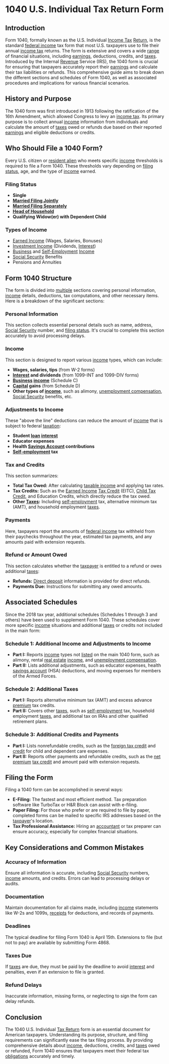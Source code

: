 # 1040 U.S. Individual Tax Return Form

## Introduction

Form 1040, formally known as the U.S. Individual [Income Tax](../i/income_tax.md) [Return](../r/return.md), is the standard [federal income](../f/federal_income.md) tax form that most U.S. taxpayers use to file their annual [income tax](../i/income_tax.md) returns. The form is extensive and covers a wide [range](../r/range.md) of financial situations, including [earnings](../e/earnings.md), deductions, credits, and [taxes](../t/taxes.md). Introduced by the Internal [Revenue](../r/revenue.md) Service (IRS), the 1040 form is crucial for ensuring that taxpayers accurately report their [earnings](../e/earnings.md) and calculate their tax liabilities or refunds. This comprehensive guide aims to break down the different sections and schedules of Form 1040, as well as associated procedures and implications for various financial scenarios.

## History and Purpose

The 1040 form was first introduced in 1913 following the ratification of the 16th Amendment, which allowed Congress to levy an [income tax](../i/income_tax.md). Its primary purpose is to collect annual [income](../i/income.md) information from individuals and calculate the amount of [taxes](../t/taxes.md) owed or refunds due based on their reported [earnings](../e/earnings.md) and eligible deductions or credits.

## Who Should File a 1040 Form?

Every U.S. citizen or [resident alien](../r/resident_alien.md) who meets specific [income](../i/income.md) thresholds is required to file a Form 1040. These thresholds vary depending on [filing status](../f/filing_status.md), age, and the type of [income](../i/income.md) earned.

### Filing Status

- **Single**
- **[Married Filing Jointly](../m/married_filing_jointly.md)**
- **[Married Filing Separately](../m/married_filing_separately.md)**
- **[Head of Household](../h/head_of_household.md)**
- **Qualifying Widow(er) with Dependent Child**

### Types of Income

- [Earned Income](../e/earned_income.md) (Wages, Salaries, Bonuses)
- [Investment Income](../i/investment_income.md) (Dividends, [Interest](../i/interest.md))
- [Business](../b/business.md) and [Self-Employment](../s/self-employment.md) [Income](../i/income.md)
- [Social Security](../s/social_security.md) Benefits
- Pensions and Annuities

## Form 1040 Structure

The form is divided into [multiple](../m/multiple.md) sections covering personal information, [income](../i/income.md) details, deductions, tax computations, and other necessary items. Here is a breakdown of the significant sections:

### Personal Information

This section collects essential personal details such as name, address, [Social Security](../s/social_security.md) number, and [filing status](../f/filing_status.md). It's crucial to complete this section accurately to avoid processing delays.

### Income

This section is designed to report various [income](../i/income.md) types, which can include:

- **Wages, salaries, tips** (from W-2 forms)
- **[Interest](../i/interest.md) and dividends** (from 1099-INT and 1099-DIV forms)
- **[Business](../b/business.md) [income](../i/income.md)** (Schedule C)
- **[Capital](../c/capital.md) gains** (from Schedule D)
- **Other types of [income](../i/income.md)**, such as alimony, [unemployment compensation](../u/unemployment_compensation.md), [Social Security](../s/social_security.md) benefits, etc.

### Adjustments to Income

These "above the line" deductions can reduce the amount of [income](../i/income.md) that is subject to federal [taxation](../t/taxation.md):

- **Student [loan](../l/loan.md) [interest](../i/interest.md)**
- **Educator expenses**
- **Health [Savings Account](../s/savings_account.md) contributions**
- **[Self-employment](../s/self-employment.md) tax**

### Tax and Credits

This section summarizes:

- **Total Tax Owed:** After calculating [taxable income](../t/taxable_income.md) and applying tax rates.
- **Tax Credits:** Such as the [Earned Income](../e/earned_income.md) [Tax Credit](../t/tax_credit.md) (EITC), [Child Tax Credit](../c/child_tax_credit.md), and Education Credits, which directly reduce the tax owed.
- **Other [Taxes](../t/taxes.md):** Including [self-employment](../s/self-employment.md) tax, alternative minimum tax (AMT), and household employment [taxes](../t/taxes.md).

### Payments

Here, taxpayers report the amounts of [federal income](../f/federal_income.md) tax withheld from their paychecks throughout the year, estimated tax payments, and any amounts paid with extension requests.

### Refund or Amount Owed

This section calculates whether the [taxpayer](../t/taxpayer.md) is entitled to a refund or owes additional [taxes](../t/taxes.md):

- **Refunds:** [Direct deposit](../d/direct_deposit.md) information is provided for direct refunds.
- **Payments Due:** Instructions for submitting any owed amounts.

## Associated Schedules

Since the 2018 tax year, additional schedules (Schedules 1 through 3 and others) have been used to supplement Form 1040. These schedules cover more specific [income](../i/income.md) situations and additional [taxes](../t/taxes.md) or credits not included in the main form:

### Schedule 1: Additional Income and Adjustments to Income
- **Part I:** Reports [income](../i/income.md) types not [listed](../l/listed.md) on the main 1040 form, such as alimony, rental [real estate](../r/real_estate.md) [income](../i/income.md), and [unemployment compensation](../u/unemployment_compensation.md).
- **Part II:** Lists additional adjustments, such as educator expenses, health [savings account](../s/savings_account.md) (HSA) deductions, and moving expenses for members of the Armed Forces.

### Schedule 2: Additional Taxes
- **Part I:** Reports alternative minimum tax (AMT) and excess advance [premium](../p/premium.md) tax credits.
- **Part II:** Covers other [taxes](../t/taxes.md), such as [self-employment](../s/self-employment.md) tax, household employment [taxes](../t/taxes.md), and additional tax on IRAs and other qualified retirement plans.

### Schedule 3: Additional Credits and Payments
- **Part I:** Lists nonrefundable credits, such as the [foreign tax credit](../f/foreign_tax_credit.md) and [credit](../c/credit.md) for child and dependent care expenses.
- **Part II:** Reports other payments and refundable credits, such as the [net premium](../n/net_premium.md) [tax credit](../t/tax_credit.md) and amount paid with extension requests.

## Filing the Form

Filing a 1040 form can be accomplished in several ways:

- **E-Filing:** The fastest and most efficient method. Tax preparation software like TurboTax or H&R Block can assist with e-filing.
- **Paper Filing:** For those who prefer or are required to file by paper, completed forms can be mailed to specific IRS addresses based on the [taxpayer](../t/taxpayer.md)'s location.
- **Tax Professional Assistance:** Hiring an [accountant](../a/accountant.md) or tax preparer can ensure accuracy, especially for complex financial situations.

## Key Considerations and Common Mistakes

### Accuracy of Information

Ensure all information is accurate, including [Social Security](../s/social_security.md) numbers, [income](../i/income.md) amounts, and credits. Errors can lead to processing delays or audits.

### Documentation

Maintain documentation for all claims made, including [income](../i/income.md) statements like W-2s and 1099s, [receipts](../r/receipt.md) for deductions, and records of payments.

### Deadlines

The typical deadline for filing Form 1040 is April 15th. Extensions to file (but not to pay) are available by submitting Form 4868.

### Taxes Due

If [taxes](../t/taxes.md) are due, they must be paid by the deadline to avoid [interest](../i/interest.md) and penalties, even if an extension to file is granted.

### Refund Delays

Inaccurate information, missing forms, or neglecting to sign the form can delay refunds.

## Conclusion

The 1040 U.S. Individual [Tax Return](../t/tax_return.md) form is an essential document for American taxpayers. Understanding its purpose, structure, and filing requirements can significantly ease the tax filing process. By providing comprehensive details about [income](../i/income.md), deductions, credits, and [taxes](../t/taxes.md) owed or refunded, Form 1040 ensures that taxpayers meet their federal tax [obligations](../o/obligation.md) accurately and timely.